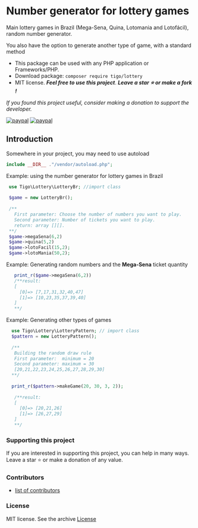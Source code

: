 # Number generator for lottery games
Main lottery games in Brazil (Mega-Sena, Quina, Lotomania and Lotofácil), random number generator.

You also have the option to generate another type of game, with a standard method
- This package can be used with any PHP application or Frameworks/PHP.
- Download package: ```composer require tigo/lottery```
- MIT license. ***Feel free to use this project***. ***Leave a star :star: or make a fork !***

*If you found this project useful, consider making a donation to support the developer.* 

[![paypal](https://www.paypalobjects.com/pt_BR/BR/i/btn/btn_donateCC_LG.gif)](https://www.paypal.com/donate/?hosted_button_id=4XKSCN658G2WU)
[![paypal](https://www.paypalobjects.com/en_US/i/btn/btn_donateCC_LG.gif)](https://www.paypal.com/donate?hosted_button_id=E84APX2Q5Y6XE)


## Introduction
Somewhere in your project, you may need to use autoload
 ```php
 include __DIR__ ."/vendor/autoload.php";
 ```
Example: using the number generator for lottery games in Brazil
 ```php
  use Tigo\Lottery\LotteryBr; //import class
  
  $game = new LotteryBr();
  
  /**
    First parameter: Choose the number of numbers you want to play.
    Second parameter: Number of tickets you want to play.
    return: array [][].
  **/
  $game->megaSena(6,2)
  $game->quina(5,2)
  $game->lotoFacil(15,2);
  $game->lotoMania(50,2);
 ```
Example: Generating random numbers and the **Mega-Sena** ticket quantity
```php
   print_r($game->megaSena(6,2)) 
   /**result: 
   [
     [0]=> [7,17,31,32,40,47]
     [1]=> [10,23,35,37,39,40]
   ]
   **/
```
Example: Generating other types of games
```php
  use Tigo\Lottery\LotteryPattern; // import class
  $pattern = new LotteryPattern();
  
  /**
   Building the random draw rule
   First parameter:  minimum = 20 
   Second parameter: maximum = 30
   [20,21,22,23,24,25,26,27,28,29,30]
  **/
  
  print_r($pattern->makeGame(20, 30, 3, 2));
  
   /**result: 
   [
     [0]=> [20,21,26]
     [1]=> [26,27,29]
   ]
   **/
```

### Supporting this project
If you are interested in supporting this project, you can help in many ways. Leave a star :star: or make a donation of any value.

### Contributors
 - [list of contributors](https://github.com/tigoCaval/Lottery-Br/graphs/contributors)

### License
MIT license. See the archive [License](https://github.com/tigoCaval/Lottery-Br/blob/main/LICENSE)

